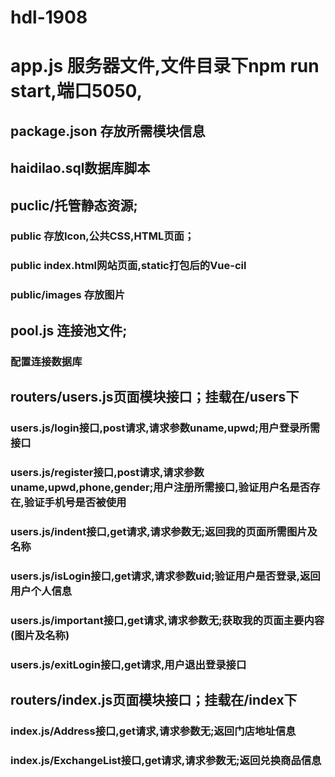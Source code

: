# hdl-1908
# app.js 服务器文件,文件目录下npm run start,端口5050,
## package.json 存放所需模块信息
## haidilao.sql数据库脚本
## puclic/托管静态资源;
### public 存放Icon,公共CSS,HTML页面；
### public index.html网站页面,static打包后的Vue-cil
### public/images 存放图片
## pool.js 连接池文件;

### 配置连接数据库
## routers/users.js页面模块接口；挂载在/users下
### users.js/login接口,post请求,请求参数uname,upwd;用户登录所需接口
### users.js/register接口,post请求,请求参数uname,upwd,phone,gender;用户注册所需接口,验证用户名是否存在,验证手机号是否被使用
### users.js/indent接口,get请求,请求参数无;返回我的页面所需图片及名称
### users.js/isLogin接口,get请求,请求参数uid;验证用户是否登录,返回用户个人信息
### users.js/important接口,get请求,请求参数无;获取我的页面主要内容(图片及名称)
### users.js/exitLogin接口,get请求,用户退出登录接口

## routers/index.js页面模块接口；挂载在/index下
### index.js/Address接口,get请求,请求参数无;返回门店地址信息
### index.js/ExchangeList接口,get请求,请求参数无;返回兑换商品信息